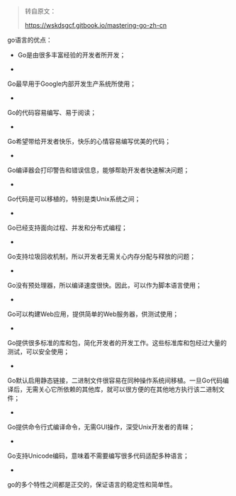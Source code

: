 > 转自原文：
>
> https://wskdsgcf.gitbook.io/mastering-go-zh-cn

go语言的优点：

- Go是由很多丰富经验的开发者所开发；

- 

  Go最早用于Google内部开发生产系统所使用；

- 

  Go的代码容易编写、易于阅读；

- 

  Go希望带给开发者快乐，快乐的心情容易编写优美的代码；

- 

  Go编译器会打印警告和错误信息，能够帮助开发者快速解决问题；

- 

  Go代码是可以移植的，特别是类Unix系统之间；

- 

  Go已经支持面向过程、并发和分布式编程；

- 

  Go支持垃圾回收机制，所以开发者无需关心内存分配与释放的问题；

- 

  Go没有预处理器，所以编译速度很快。因此，可以作为脚本语言使用；

- 

  Go可以构建Web应用，提供简单的Web服务器，供测试使用；

- 

  Go提供很多标准的库和包，简化开发者的开发工作。这些标准库和包经过大量的测试，可以安全使用；

- 

  Go默认启用静态链接，二进制文件很容易在同种操作系统间移植。一旦Go代码编译后，无需关心它所依赖的其他库，就可以很方便的在其他地方执行该二进制文件；

- 

  Go提供命令行式编译命令，无需GUI操作，深受Unix开发者的青睐；

- 

  Go支持Unicode编码，意味着不需要编写很多代码适配多种语言；

- 

  go的多个特性之间都是正交的，保证语言的稳定性和简单性。
